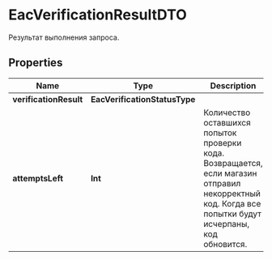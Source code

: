 

# EacVerificationResultDTO

Результат выполнения запроса.

## Properties

Name | Type | Description | Notes
------------ | ------------- | ------------- | -------------
**verificationResult** | **EacVerificationStatusType** |  |  [optional]
**attemptsLeft** | **Int** | Количество оставшихся попыток проверки кода.  Возвращается, если магазин отправил некорректный код.  Когда все попытки будут исчерпаны, код обновится.  |  [optional]



